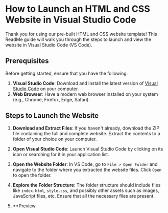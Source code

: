 # How to Launch an HTML and CSS Website in Visual Studio Code

Thank you for using our pre-built HTML and CSS website template! This ReadMe guide will walk you through the steps to launch and view the website in Visual Studio Code (VS Code).

## Prerequisites

Before getting started, ensure that you have the following:

1. **Visual Studio Code**: Download and install the latest version of [Visual Studio Code](https://code.visualstudio.com/download) on your computer.
2. **Web Browser**: Have a modern web browser installed on your system (e.g., Chrome, Firefox, Edge, Safari).

## Steps to Launch the Website

1. **Download and Extract Files**: If you haven't already, download the ZIP file containing the full and complete website. Extract the contents to a folder of your choice on your computer.

2. **Open Visual Studio Code**: Launch Visual Studio Code by clicking on its icon or searching for it in your application list.

3. **Open the Website Folder**: In VS Code, go to `File > Open Folder` and navigate to the folder where you extracted the website files. Click `Open` to open the folder.

4. **Explore the Folder Structure**: The folder structure should include files like `index.html`, `style.css`, and possibly other assets such as images, JavaScript files, etc. Ensure that all the necessary files are present.

5. **Preview